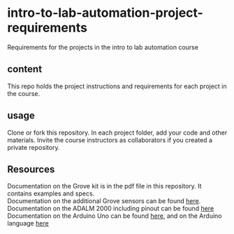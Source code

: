 # intro-to-lab-automation-project-requirements
Requirements for the projects in the intro to lab automation course

## content
This repo holds the project instructions and requirements for each project in the course.

## usage
Clone or fork this repository. In each project folder, add your code and other materials. Invite the course instructors as collaborators if you created a private repository.

## Resources
Documentation on the Grove kit is in the pdf file in this repository. It contains examples and specs.  
Documentation on the additional Grove sensors can be found [here](https://wiki.seeedstudio.com/Grove_Accessories_Intro/).  
Documentation on the ADALM 2000 including pinout can be found [here](https://wiki.analog.com/university/tools/m2k/devs/intro)
Documentation on the Arduino Uno can be found [here](https://docs.arduino.cc/retired/boards/arduino-uno-rev3-with-long-pins/), and on the Arduino language [here](https://docs.arduino.cc/language-reference/)

